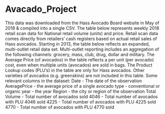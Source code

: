 # Avacado_Project
This data was downloaded from the Hass Avocado Board website in May of 2018 &amp; compiled into a single CSV.   The table below represents weekly 2018 retail scan data for National retail volume (units) and price. Retail scan data comes directly from retailers’ cash registers based on actual retail sales of Hass avocados.   Starting in 2013, the table below reflects an expanded, multi-outlet retail data set. Multi-outlet reporting includes an aggregation of the following channels: grocery, mass, club, drug, dollar and military. The Average Price (of avocados) in the table reflects a per unit (per avocado) cost, even when multiple units (avocados) are sold in bags.   The Product Lookup codes (PLU’s) in the table are only for Hass avocados. Other varieties of avocados (e.g. greenskins) are not included in this table.  Some relevant columns in the dataset:  Date - The date of the observation AveragePrice - the average price of a single avocado type - conventional or organic year - the year Region - the city or region of the observation Total Volume - Total number of avocados sold 4046 - Total number of avocados with PLU 4046 sold 4225 - Total number of avocados with PLU 4225 sold 4770 - Total number of avocados with PLU 4770 sold

